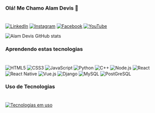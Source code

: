 ### Olá! Me Chamo Alam Devis 🦖
#
[![LinkedIn](https://img.shields.io/badge/LinkedIn-0077B5?style=for-the-badge&logo=linkedin&logoColor=white)](https://www.linkedin.com/in/alam-devis-souza-70a50892)
[![Instagram](https://img.shields.io/badge/Instagram-E4405F?style=for-the-badge&logo=instagram&logoColor=white)](https://instagram.com/inerd.it)
[![Facebook](https://img.shields.io/badge/Facebook-1877F2?style=for-the-badge&logo=facebook&logoColor=white)](https://www.facebook.com/alamdeviscavalcante)
[![YouTube](https://img.shields.io/badge/YouTube-FF0000?style=for-the-badge&logo=youtube&logoColor=white)](https://www.youtube.com/@alamdevisdesouza6924)

![Alam Devis GitHub stats](https://github-readme-stats.vercel.app/api?username=DevisInerd&show_icons=true&theme=gruvbox)


### Aprendendo estas tecnologias
# 
<div style="display: inline_block">
<img align="center" alt="HTML5" src="https://img.shields.io/badge/HTML5-E34F26?style=for-the-badge&logo=html5&logoColor=white"/>
<img align="center" alt="CSS3" src="https://img.shields.io/badge/CSS3-1572B6?style=for-the-badge&logo=css3&logoColor=white"/>
<img align="center" alt="JavaScript" src="https://img.shields.io/badge/JavaScript-323330?style=for-the-badge&logo=javascript&logoColor=F7DF1E"/>
<img align="center" alt="Python" src="https://img.shields.io/badge/Python-14354C?style=for-the-badge&logo=python&logoColor=white"/>
<img align="center" alt="C++" src="https://img.shields.io/badge/C%2B%2B-00599C?style=for-the-badge&logo=c%2B%2B&logoColor=white"/>
<img align="center" alt="Node.js" src="https://img.shields.io/badge/Node.js-43853D?style=for-the-badge&logo=node.js&logoColor=white"/>
<img align="center" alt="React" src="https://img.shields.io/badge/React-20232A?style=for-the-badge&logo=react&logoColor=61DAFB"/>
<img align="center" alt="React Native" src="https://img.shields.io/badge/React_Native-20232A?style=for-the-badge&logo=react&logoColor=61DAFB"/>
<img align="center" alt="Vue.js" src="https://img.shields.io/badge/Vue.js-35495E?style=for-the-badge&logo=vue.js&logoColor=4FC08D"/>
<img align="center" alt="Django" src="https://img.shields.io/badge/Django-092E20?style=for-the-badge&logo=django&logoColor=white"/>
<img align="center" alt="MySQL" src="https://img.shields.io/badge/MySQL-005C84?style=for-the-badge&logo=mysql&logoColor=white"/>
<img align="center" alt="PostGreSQL" src="https://img.shields.io/badge/PostgreSQL-316192?style=for-the-badge&logo=postgresql&logoColor=white"/><br/>
</div>


### Uso de Tecnologias
#
[![ Tecnologias em uso](https://github-readme-stats.vercel.app/api/top-langs/?username=DevisInerd&layout=compact)](https://github.com/DevisInerd/github-readme-stats)

